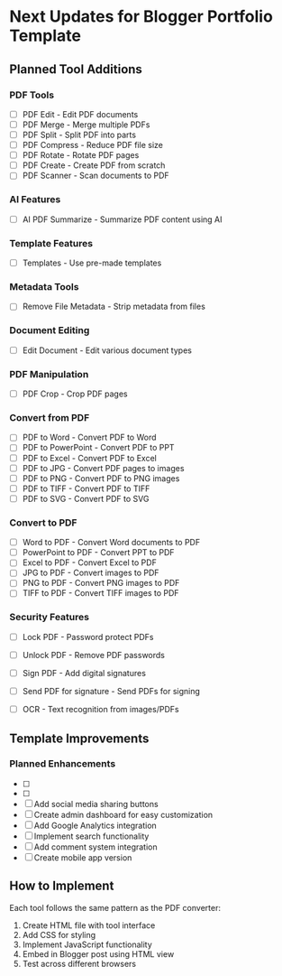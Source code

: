 # Next Updates for Blogger Portfolio Template

## Planned Tool Additions

### PDF Tools
- [ ] PDF Edit - Edit PDF documents
- [ ] PDF Merge - Merge multiple PDFs
- [ ] PDF Split - Split PDF into parts
- [ ] PDF Compress - Reduce PDF file size
- [ ] PDF Rotate - Rotate PDF pages
- [ ] PDF Create - Create PDF from scratch
- [ ] PDF Scanner - Scan documents to PDF

### AI Features
- [ ] AI PDF Summarize - Summarize PDF content using AI

### Template Features
- [ ] Templates - Use pre-made templates

### Metadata Tools
- [ ] Remove File Metadata - Strip metadata from files

### Document Editing
- [ ] Edit Document - Edit various document types

### PDF Manipulation
- [ ] PDF Crop - Crop PDF pages

### Convert from PDF
- [ ] PDF to Word - Convert PDF to Word
- [ ] PDF to PowerPoint - Convert PDF to PPT
- [ ] PDF to Excel - Convert PDF to Excel
- [ ] PDF to JPG - Convert PDF pages to images
- [ ] PDF to PNG - Convert PDF to PNG images
- [ ] PDF to TIFF - Convert PDF to TIFF
- [ ] PDF to SVG - Convert PDF to SVG

### Convert to PDF
- [ ] Word to PDF - Convert Word documents to PDF
- [ ] PowerPoint to PDF - Convert PPT to PDF
- [ ] Excel to PDF - Convert Excel to PDF
- [ ] JPG to PDF - Convert images to PDF
- [ ] PNG to PDF - Convert PNG images to PDF
- [ ] TIFF to PDF - Convert TIFF images to PDF

### Security Features
- [ ] Lock PDF - Password protect PDFs
- [ ] Unlock PDF - Remove PDF passwords
- [ ] Sign PDF - Add digital signatures
- [ ] Send PDF for signature - Send PDFs for signing
- [ ] OCR - Text recognition from images/PDFs








## Template Improvements

### Planned Enhancements
- [ ] 
- [ ] 
- [ ] Add social media sharing buttons
- [ ] Create admin dashboard for easy customization
- [ ] Add Google Analytics integration
- [ ] Implement search functionality
- [ ] Add comment system integration
- [ ] Create mobile app version

## How to Implement
Each tool follows the same pattern as the PDF converter:
1. Create HTML file with tool interface
2. Add CSS for styling
3. Implement JavaScript functionality
4. Embed in Blogger post using HTML view
5. Test across different browsers
